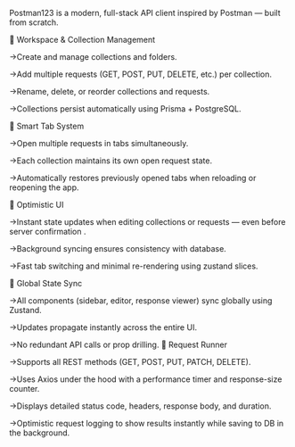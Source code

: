 Postman123 is a modern, full-stack API client inspired by Postman — built from scratch.

🔹 Workspace & Collection Management 

 ->Create and manage collections and folders. 
 
 ->Add multiple requests (GET, POST, PUT, DELETE, etc.) per collection. 
 
 ->Rename, delete, or reorder collections and requests. 
 
 ->Collections persist automatically using Prisma + PostgreSQL.  
 
🔹 Smart Tab System 

 ->Open multiple requests in tabs simultaneously. 
 
 ->Each collection maintains its own open request state. 
 
 ->Automatically restores previously opened tabs when reloading or reopening the app. 
 
🔹 Optimistic UI 

 ->Instant state updates when editing collections or requests — even before server confirmation 
 . 
 
 ->Background syncing ensures consistency with database. 
 
 ->Fast tab switching and minimal re-rendering using zustand slices. 
 
🔹 Global State Sync 

 ->All components (sidebar, editor, response viewer) sync globally using Zustand.    
 
 ->Updates propagate instantly across the entire UI. 
 
 ->No redundant API calls or prop drilling.
🔹 Request Runner 

 ->Supports all REST methods (GET, POST, PUT, PATCH, DELETE). 
 
 ->Uses Axios under the hood with a performance timer and response-size counter. 
 
 ->Displays detailed status code, headers, response body, and duration. 
 
 ->Optimistic request logging to show results instantly while saving to DB in the background.  
 
